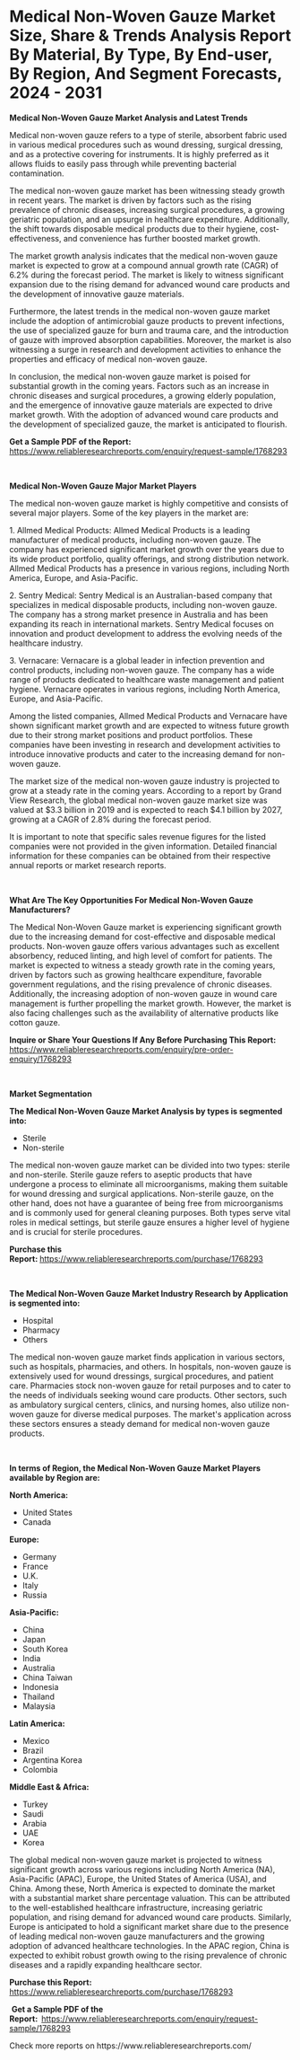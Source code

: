 <p><h1>Medical Non-Woven Gauze Market Size, Share & Trends Analysis Report By Material, By Type, By End-user, By Region, And Segment Forecasts, 2024 - 2031</h1></p><p><strong>Medical Non-Woven Gauze Market Analysis and Latest Trends</strong></p>
<p><p>Medical non-woven gauze refers to a type of sterile, absorbent fabric used in various medical procedures such as wound dressing, surgical dressing, and as a protective covering for instruments. It is highly preferred as it allows fluids to easily pass through while preventing bacterial contamination.</p><p>The medical non-woven gauze market has been witnessing steady growth in recent years. The market is driven by factors such as the rising prevalence of chronic diseases, increasing surgical procedures, a growing geriatric population, and an upsurge in healthcare expenditure. Additionally, the shift towards disposable medical products due to their hygiene, cost-effectiveness, and convenience has further boosted market growth.</p><p>The market growth analysis indicates that the medical non-woven gauze market is expected to grow at a compound annual growth rate (CAGR) of 6.2% during the forecast period. The market is likely to witness significant expansion due to the rising demand for advanced wound care products and the development of innovative gauze materials.</p><p>Furthermore, the latest trends in the medical non-woven gauze market include the adoption of antimicrobial gauze products to prevent infections, the use of specialized gauze for burn and trauma care, and the introduction of gauze with improved absorption capabilities. Moreover, the market is also witnessing a surge in research and development activities to enhance the properties and efficacy of medical non-woven gauze.</p><p>In conclusion, the medical non-woven gauze market is poised for substantial growth in the coming years. Factors such as an increase in chronic diseases and surgical procedures, a growing elderly population, and the emergence of innovative gauze materials are expected to drive market growth. With the adoption of advanced wound care products and the development of specialized gauze, the market is anticipated to flourish.</p></p>
<p><strong>Get a Sample PDF of the Report:&nbsp;</strong> <a href="https://www.reliableresearchreports.com/enquiry/request-sample/1768293">https://www.reliableresearchreports.com/enquiry/request-sample/1768293</a></p>
<p>&nbsp;</p>
<p><strong>Medical Non-Woven Gauze Major Market Players</strong></p>
<p><p>The medical non-woven gauze market is highly competitive and consists of several major players. Some of the key players in the market are:</p><p>1. Allmed Medical Products: Allmed Medical Products is a leading manufacturer of medical products, including non-woven gauze. The company has experienced significant market growth over the years due to its wide product portfolio, quality offerings, and strong distribution network. Allmed Medical Products has a presence in various regions, including North America, Europe, and Asia-Pacific.</p><p>2. Sentry Medical: Sentry Medical is an Australian-based company that specializes in medical disposable products, including non-woven gauze. The company has a strong market presence in Australia and has been expanding its reach in international markets. Sentry Medical focuses on innovation and product development to address the evolving needs of the healthcare industry.</p><p>3. Vernacare: Vernacare is a global leader in infection prevention and control products, including non-woven gauze. The company has a wide range of products dedicated to healthcare waste management and patient hygiene. Vernacare operates in various regions, including North America, Europe, and Asia-Pacific.</p><p>Among the listed companies, Allmed Medical Products and Vernacare have shown significant market growth and are expected to witness future growth due to their strong market positions and product portfolios. These companies have been investing in research and development activities to introduce innovative products and cater to the increasing demand for non-woven gauze.</p><p>The market size of the medical non-woven gauze industry is projected to grow at a steady rate in the coming years. According to a report by Grand View Research, the global medical non-woven gauze market size was valued at $3.3 billion in 2019 and is expected to reach $4.1 billion by 2027, growing at a CAGR of 2.8% during the forecast period.</p><p>It is important to note that specific sales revenue figures for the listed companies were not provided in the given information. Detailed financial information for these companies can be obtained from their respective annual reports or market research reports.</p></p>
<p>&nbsp;</p>
<p><strong>What Are The Key Opportunities For Medical Non-Woven Gauze Manufacturers?</strong></p>
<p><p>The Medical Non-Woven Gauze market is experiencing significant growth due to the increasing demand for cost-effective and disposable medical products. Non-woven gauze offers various advantages such as excellent absorbency, reduced linting, and high level of comfort for patients. The market is expected to witness a steady growth rate in the coming years, driven by factors such as growing healthcare expenditure, favorable government regulations, and the rising prevalence of chronic diseases. Additionally, the increasing adoption of non-woven gauze in wound care management is further propelling the market growth. However, the market is also facing challenges such as the availability of alternative products like cotton gauze.</p></p>
<p><strong>Inquire or Share Your Questions If Any Before Purchasing This Report:</strong> <a href="https://www.reliableresearchreports.com/enquiry/pre-order-enquiry/1768293">https://www.reliableresearchreports.com/enquiry/pre-order-enquiry/1768293</a></p>
<p>&nbsp;</p>
<p><strong>Market Segmentation</strong></p>
<p><strong>The Medical Non-Woven Gauze Market Analysis by types is segmented into:</strong></p>
<p><ul><li>Sterile</li><li>Non-sterile</li></ul></p>
<p><p>The medical non-woven gauze market can be divided into two types: sterile and non-sterile. Sterile gauze refers to aseptic products that have undergone a process to eliminate all microorganisms, making them suitable for wound dressing and surgical applications. Non-sterile gauze, on the other hand, does not have a guarantee of being free from microorganisms and is commonly used for general cleaning purposes. Both types serve vital roles in medical settings, but sterile gauze ensures a higher level of hygiene and is crucial for sterile procedures.</p></p>
<p><strong>Purchase this Report:&nbsp;</strong><a href="https://www.reliableresearchreports.com/purchase/1768293">https://www.reliableresearchreports.com/purchase/1768293</a></p>
<p>&nbsp;</p>
<p><strong>The Medical Non-Woven Gauze Market Industry Research by Application is segmented into:</strong></p>
<p><ul><li>Hospital</li><li>Pharmacy</li><li>Others</li></ul></p>
<p><p>The medical non-woven gauze market finds application in various sectors, such as hospitals, pharmacies, and others. In hospitals, non-woven gauze is extensively used for wound dressings, surgical procedures, and patient care. Pharmacies stock non-woven gauze for retail purposes and to cater to the needs of individuals seeking wound care products. Other sectors, such as ambulatory surgical centers, clinics, and nursing homes, also utilize non-woven gauze for diverse medical purposes. The market's application across these sectors ensures a steady demand for medical non-woven gauze products.</p></p>
<p>&nbsp;</p>
<p><strong>In terms of Region, the Medical Non-Woven Gauze Market Players available by Region are:</strong></p>
<p>
    <p> <strong> North America: </strong>
        <ul>
            <li>United States</li>
            <li>Canada</li>
        </ul>
        </p> 
    <p> <strong> Europe: </strong>
        <ul>
            <li>Germany</li>
            <li>France</li>
            <li>U.K.</li>
            <li>Italy</li>
            <li>Russia</li>
        </ul>
        </p> 
    <p> <strong> Asia-Pacific: </strong>
        <ul>
            <li>China</li>
            <li>Japan</li>
            <li>South Korea</li>
            <li>India</li>
            <li>Australia</li>
            <li>China Taiwan</li>
            <li>Indonesia</li>
            <li>Thailand</li>
            <li>Malaysia</li>
        </ul>
        </p> 
    <p> <strong> Latin America: </strong>
        <ul>
            <li>Mexico</li>
            <li>Brazil</li>
            <li>Argentina Korea</li>
            <li>Colombia</li>
        </ul>
        </p> 
    <p> <strong> Middle East & Africa: </strong>
        <ul>
            <li>Turkey</li>
            <li>Saudi</li>
            <li>Arabia</li>
            <li>UAE</li>
            <li>Korea</li>
        </ul>
    </p>
    </p>
<p><p>The global medical non-woven gauze market is projected to witness significant growth across various regions including North America (NA), Asia-Pacific (APAC), Europe, the United States of America (USA), and China. Among these, North America is expected to dominate the market with a substantial market share percentage valuation. This can be attributed to the well-established healthcare infrastructure, increasing geriatric population, and rising demand for advanced wound care products. Similarly, Europe is anticipated to hold a significant market share due to the presence of leading medical non-woven gauze manufacturers and the growing adoption of advanced healthcare technologies. In the APAC region, China is expected to exhibit robust growth owing to the rising prevalence of chronic diseases and a rapidly expanding healthcare sector.</p></p>
<p><strong>Purchase this Report: </strong><a href="https://www.reliableresearchreports.com/purchase/1768293">https://www.reliableresearchreports.com/purchase/1768293</a></p>
<p>&nbsp;<strong>Get a Sample PDF of the Report:&nbsp;&nbsp;</strong><a href="https://www.reliableresearchreports.com/enquiry/request-sample/1768293">https://www.reliableresearchreports.com/enquiry/request-sample/1768293</a></p>
<p><strong></strong></p>
<p>Check more reports on https://www.reliableresearchreports.com/</p>